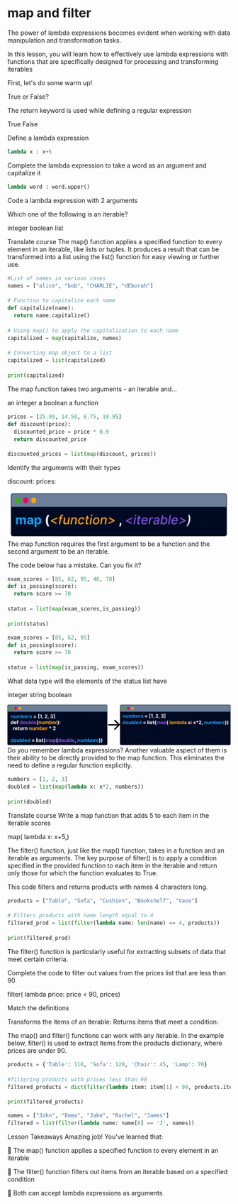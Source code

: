 # map and filter

The power of lambda expressions becomes evident when working with data manipulation and transformation tasks.

 

In this lesson, you will learn how to effectively use lambda expressions with functions that are specifically designed for processing and transforming iterables


First, let's do some warm up!

 

True or False?

The return keyword is used while defining a regular expression

True
False

Define a lambda expression
```py
lambda x : x+5
```

Complete the lambda expression to take a word as an argument and capitalize it

```py
lambda word : word.upper()
```

Code a lambda expression with 2 arguments

Which one of the following is an iterable?

integer
boolean
list


Translate course
The map() function applies a specified function to every element in an iterable, like lists or tuples. It produces a result that can be transformed into a list using the list() function for easy viewing or further use.

```py
#List of names in various cases
names = ["alice", "bob", "CHARLIE", "dEborah"]

# Function to capitalize each name
def capitalize(name):
  return name.capitalize()

# Using map() to apply the capitalization to each name
capitalized = map(capitalize, names)

# Converting map object to a list
capitalized = list(capitalized)

print(capitalized)
```

The map function takes two arguments - an iterable and…

an integer
a boolean
a function

```py
prices = [25.99, 14.50, 8.75, 19.95]
def discount(price):
  discounted_price = price * 0.9
  return discounted_price

discounted_prices = list(map(discount, prices))
```
Identify the arguments with their types

discount: 
prices: 

![alt text](image-1.png)
The map function requires the first argument to be a function and the second argument to be an iterable.

The code below has a mistake. Can you fix it?
```py
exam_scores = [85, 62, 95, 40, 78]
def is_passing(score):
  return score >= 70

status = list(map(exam_scores,is_passing))

print(status)
```
```py
exam_scores = [85, 62, 95]
def is_passing(score):
  return score >= 70

status = list(map(is_passing, exam_scores))
```

What data type will the elements of the status list have

integer
string
boolean

![alt text](image-2.png)
Do you remember lambda expressions? Another valuable aspect of them is their ability to be directly provided to the map function. This eliminates the need to define a regular function explicitly.

```py
numbers = [1, 2, 3]
doubled = list(map(lambda x: x*2, numbers))

print(doubled)
```

Translate course
Write a map function that adds 5 to each item in the iterable scores


map( lambda x: x+5,)

The filter() function, just like the map() function, takes in a function and an iterable as arguments. The key purpose of filter() is to apply a condition specified in the provided function to each item in the iterable and return only those for which the function evaluates to True.

This code filters and returns products with names 4 characters long.

```py
products = ["Table", "Sofa", "Cushion", "Bookshelf", "Vase"]

# Filters products with name length equal to 4
filtered_prod = list(filter(lambda name: len(name) == 4, products))

print(filtered_prod)
```

The filter() function is particularly useful for extracting subsets of data that meet certain criteria.

Complete the code to filter out values from the prices list that are less than 90


filter( lambda price: price < 90, prices)

Match the definitions

Transforms the items of an iterable: 
Returns items that meet a condition: 

The map() and filter() functions can work with any iterable. In the example below, filter() is used to extract items from the products dictionary, where prices are under 90.

```py
products = {'Table': 110, 'Sofa': 120, 'Chair': 45, 'Lamp': 70}

#filtering products with prices less than 90
filtered_products = dict(filter(lambda item: item[1] < 90, products.items()))

print(filtered_products)
```

```py
names = ["John", "Emma", "Jake", "Rachel", "James"]
filtered = list(filter(lambda name: name[0] == 'J', names))

```

Lesson Takeaways
Amazing job! You've learned that:

 

🌟 The map() function applies a specified function to every element in an iterable

🌟 The filter() function filters out items from an iterable based on a specified condition

🌟 Both can accept lambda expressions as arguments
